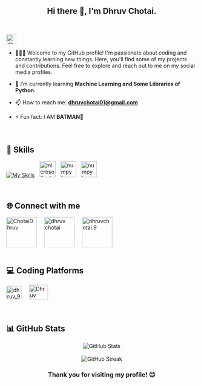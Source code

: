 <h2 align="center">Hi there 👋, I'm Dhruv Chotai.</h2>
<br>

<p align="left"> <img src="https://komarev.com/ghpvc/?username=dhrruvchotai&label=Profile%20views&color=0e75b6&style=flat" alt="dhrruvchotai" height="26"/> </p>

- 👨🏼‍💼 Welcome to my GitHub profile! I'm passionate about coding and constantly learning new things. Here, you'll find some of my projects and contributions. Feel free to explore and reach out to me on my social media profiles.

- 🌱 I’m currently learning **Machine Learning and Some Liibraries of Python**.
 
- 📫 How to reach me: **dhruvchotai01@gmail.com**
 
- ⚡ Fun fact: I AM **BATMAN🦇**
<br>

## 🚀 Skills
 [![My Skills](https://skillicons.dev/icons?i=c,java,html,css,bootstrap,js,mongodb,express,react,nodejs,postman,py)](https://skillicons.dev)
 <img width="5" />
  <img src="https://cdn.jsdelivr.net/gh/devicons/devicon/icons/microsoftsqlserver/microsoftsqlserver-plain.svg" height="42" alt="microsoftsqlserver logo"  />
   <img width="5" />
  <img src="https://cdn.jsdelivr.net/gh/devicons/devicon/icons/numpy/numpy-original.svg" height="42" alt="numpy logo"  />
   <img width="5" />
    <img src="https://seeklogo.com/images/M/matplotlib-logo-7676870AC0-seeklogo.com.png" height="42" alt="numpy logo"  />


<br>

## 🌐 Connect with me

<div align="left">
 <a href="https://twitter.com/ChotaiDhruv" target="blank"><img align="center" src="https://user-images.githubusercontent.com/74038190/235294011-b8074c31-9097-4a65-a594-4151b58743a8.gif" alt="ChotaiDhruv" height="80" width="80" /></a>
<img width="12" />
<a href="https://www.linkedin.com/in/dhruv-chotai-179a502aa/" target="blank"><img align="center" src="https://user-images.githubusercontent.com/74038190/235294012-0a55e343-37ad-4b0f-924f-c8431d9d2483.gif" alt="dhruv chotai" height="80" width="80" /></a>
<img width="12" />
<a href="https://www.instagram.com/dhruvchotai.9/" target="blank"><img align="center" src="https://user-images.githubusercontent.com/74038190/235294013-a33e5c43-a01c-43f6-b44d-a406d8b4ab75.gif" alt="dhruvchotai.9" height="80" width="80" /></a>
<img width="12" />
</div>

<br>

## 💻 Coding Platforms

<a href="https://leetcode.com/u/dhruv_9/" target="blank"><img align="center" src="https://raw.githubusercontent.com/rahuldkjain/github-profile-readme-generator/master/src/images/icons/Social/leet-code.svg" alt="dhruv_9" height="35" width="40" /></a>
<img width="12" />
<a href="https://www.hackerrank.com/profile/h23010101051" target="blank"><img align="center" src="https://upload.wikimedia.org/wikipedia/commons/thumb/4/40/HackerRank_Icon-1000px.png/600px-HackerRank_Icon-1000px.png" alt="Dhruv Chotai" height="40" width="50" /></a>

<br>




## 📊 GitHub Stats

<div align="center">
  <img src="https://github-readme-stats.vercel.app/api?username=dhrruvchotai&show_icons=true&theme=dark&hide_border=true&bg_color=0D1117&title_color=FFFFFF&icon_color=9B59B6&text_color=C9D1D9" alt="GitHub Stats" />
</div>

<br>

<div align="center">
  <img src="https://github-readme-streak-stats.herokuapp.com/?user=dhrruvchotai&theme=dark&hide_border=true&background=0D1117&ring=9B59B6&fire=9B59B6&currStreakNum=C9D1D9&currStreakLabel=FFFFFF" alt="GitHub Streak" />
</div>

<h3 align="center">Thank you for visiting my profile! 😊</h3>

